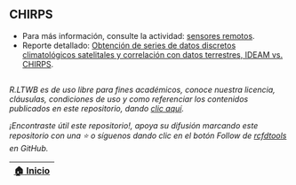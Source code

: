 ## CHIRPS

* Para más información, consulte la actividad: [sensores remotos](../../Section03/RemoteSensing).
* Reporte detallado: [Obtención de series de datos discretos climatológicos satelitales y correlación con datos terrestres, IDEAM vs. CHIRPS](RemoteSensingRainChirps.md).


##

_R.LTWB es de uso libre para fines académicos, conoce nuestra licencia, cláusulas, condiciones de uso y como referenciar los contenidos publicados en este repositorio, dando [clic aquí](https://github.com/rcfdtools/R.LTWB/wiki/License)._

_¡Encontraste útil este repositorio!, apoya su difusión marcando este repositorio con una ⭐ o síguenos dando clic en el botón Follow de [rcfdtools](https://github.com/rcfdtools) en GitHub._

| [:house: Inicio](https://github.com/rcfdtools/R.LTWB) |
|-------------------------------------------------------|